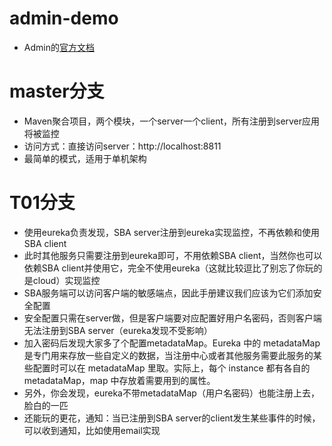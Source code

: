 # admin-demo

- Admin的[官方文档](https://codecentric.github.io/spring-boot-admin/current/)

# master分支
- Maven聚合项目，两个模块，一个server一个client，所有注册到server应用将被监控
- 访问方式：直接访问server：http://localhost:8811
- 最简单的模式，适用于单机架构

# T01分支
- 使用eureka负责发现，SBA server注册到eureka实现监控，不再依赖和使用SBA client
- 此时其他服务只需要注册到eureka即可，不用依赖SBA client，当然你也可以依赖SBA client并使用它，完全不使用eureka（这就比较逗比了别忘了你玩的是cloud）实现监控
- SBA服务端可以访问客户端的敏感端点，因此手册建议我们应该为它们添加安全配置
- 安全配置只需在server做，但是客户端要对应配置好用户名密码，否则客户端无法注册到SBA server（eureka发现不受影响）
- 加入密码后发现大家多了个配置metadataMap。Eureka 中的 metadataMap 是专门用来存放一些自定义的数据，当注册中心或者其他服务需要此服务的某些配置时可以在 metadataMap 里取。实际上，每个 instance 都有各自的 metadataMap，map 中存放着需要用到的属性。
- 另外，你会发现，eureka不带metadataMap（用户名密码）也能注册上去，脸白的一匹
- 还能玩的更花，通知：当已注册到SBA server的client发生某些事件的时候，可以收到通知，比如使用email实现